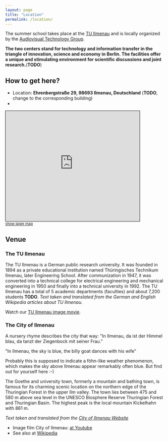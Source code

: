 ```yaml
---
layout: page
title: "Location"
permalink: /location/
---
```

The summer school takes place at the [TU Ilmenau](https://www.tu-ilmenau.de) and is locally organized by the [Audiovisual Technology Group](https://www.tu-ilmenau.de/en/university/departments/department-of-electrical-engineering-and-information-technology/profile/institutes-and-groups/audiovisual-technology-group).

__The two centers stand for technology and information transfer in the triangle of innovation, science and economy in Berlin. The facilities offer a unique and stimulating environment for scientific discussions and joint research.__(**TODO**)


## How to get here?
* Location: **Ehrenbergstraße 29, 98693 Ilmenau, Deutschland** (**TODO**, change to the corresponding building)
* 

<iframe width="425" height="350" frameborder="0" scrolling="no" marginheight="0" marginwidth="0" src="https://www.openstreetmap.org/export/embed.html?bbox=10.93682259321213%2C50.68102998383861%2C10.941301882267%2C50.68259184154214&amp;layer=mapnik&amp;marker=50.68181176894768%2C10.939062237739563" style="border: 1px solid black"></iframe><br/><small><a href="https://www.openstreetmap.org/?mlat=50.68181&amp;mlon=10.93906#map=19/50.68181/10.93906" target="_blank">show lager map</a></small>


## Venue
### The TU Ilmenau
The TU Ilmenau is a German public research university. 
It was founded in 1894 as a private educational institution named Thüringisches Technikum Ilmenau, later Engineering School. 
After communization in 1947, it was converted into a technical college for electrical engineering and mechanical engineering in 1950 and finally into a technical university in 1992. 
The TU Ilmenau has a total of 5 academic departments (faculties) and about 7,200 students **TODO**. 
_Text taken and translated from the German and English Wikipedia articles about TU Ilmenau._

Watch our [TU Ilmenau image movie](https://www.youtube.com/watch?time_continue=2&v=UIDUHVZVIgA).



### The City of Ilmenau
A nursery rhyme describes the city that way:
"In Ilmenau, da ist der Himmel blau,
da tanzt der Ziegenbock mit seiner Frau."

"In Ilmenau, the sky is blue,
the billy goat dances with his wife"

Probably this is supposed to indicate a föhn-like weather phenomenon, which makes the sky above Ilmenau appear remarkably often blue. 
But find out for yourself here :-)

The Goethe and university town, formerly a mountain and bathing town, is famous for its charming scenic location on the northern edge of the Thuringian Forest in the upper Ilm valley.
The town lies between 475 and 580 m above sea level in the UNESCO Biosphere Reserve Thuringian Forest and Thuringian Basin. 
The highest peak is the local mountain Kickelhahn with 861 m.

_Text taken and translated from the [City of Ilmenau Website](https://www.ilmenau.de/2865-0-Willkommen.html)_

* Image film City of Ilmenau: [at Youtube](https://www.youtube.com/watch?v=SnPiFXx1NIo&feature=youtu.be)
* See also at [Wikipedia](https://en.wikipedia.org/wiki/Ilmenau)
